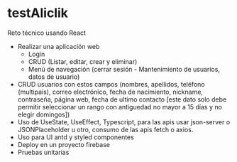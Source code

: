 # testAliclik
Reto técnico usando React
- Realizar una aplicación web
  * Login
  * CRUD (Listar, editar, crear y eliminar)
  * Menú de navegación (cerrar sesión - Mantenimiento de usuarios, datos de usuario)
- CRUD usuarios con estos campos (nombres, apellidos, teléfono (multipais), correo electrónico, fecha de nacimiento, nickname, contraseña, página web, fecha de ultimo contacto [este dato solo debe permitir seleccionar un rango con antiguedad no mayor a 15 días y no elegir domingos])
- Uso de UseState, UseEffect, Typescript, para las apis usar json-server o JSONPlaceholder u otro, consumo de las apis fetch o axios.
- Uso para UI antd y styled componentes
- Deploy en un proyecto firebase
- Pruebas unitarias
